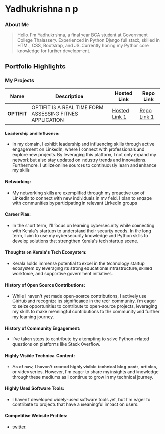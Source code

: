 # Yadhukrishna n p 

### About Me

> Hello, I'm Yadhukrishna, a final year BCA student at Government College Thalassery. Experienced in Python Django full stack, skilled in HTML, CSS, Bootstrap, and JS. Currently honing my Python core knowledge for further development.


## Portfolio Highlights

### My Projects

| Name                | Description                                                               | Hosted Link                              | Repo Link                                                      |
|---------------------|---------------------------------------------------------------------------|------------------------------------------|----------------------------------------------------------------|
| **OPTIFIT**  | OPTIFIT IS A REAL TIME FORM ASSESSING FITNES APPLICATION                                              | [Hosted Link 1](https://optifi-ai.web.app)    | [Repo Link 1](https://github.com/yadhukrishnx/OPTIFIT)             |


#### Leadership and Influence:

- In my domain, I exhibit leadership and influencing skills through active engagement on LinkedIn, where I connect with professionals and explore new projects. By leveraging this platform, I not only expand my network but also stay updated on industry trends and innovations. Furthermore, I utilize online sources to continuously learn and enhance my skills

#### Networking:

- My networking skills are exemplified through my proactive use of LinkedIn to connect with new individuals in my field. I plan to engage with communities by participating in relevant LinkedIn groups

#### Career Plan:

- In the short term, I'll focus on learning cybersecurity while connecting with Kerala's startups to understand their security needs. In the long term, I aim to use my cybersecurity knowledge and Python skills to develop solutions that strengthen Kerala's tech startup scene.
      
#### Thoughts on Kerala's Tech Ecosystem:

- Kerala holds immense potential to excel in the technology startup ecosystem by leveraging its strong educational infrastructure, skilled workforce, and supportive government initiatives. 

#### History of Open Source Contributions:

- While I haven't yet made open-source contributions, I actively use GitHub and recognize its significance in the tech community. I'm eager to seize opportunities to contribute to open-source projects, leveraging my skills to make meaningful contributions to the community and further my learning journey.

#### History of Community Engagement:
-  I've taken steps to contribute by attempting to solve Python-related questions on platforms like Stack Overflow.
#### Highly Visible Technical Content:

- As of now, I haven't created highly visible technical blog posts, articles, or video series. However, I'm eager to share my insights and knowledge through these mediums as I continue to grow in my technical journey.

#### Highly Used Software Tools:

- I haven't developed widely-used software tools yet, but I'm eager to contribute to projects that have a meaningful impact on users.

#### Competitive Website Profiles:

- [twitter](https://twitter.com/Yadhukrishnx).

